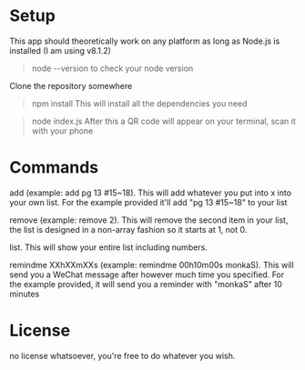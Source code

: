 # Setup
This app should theoretically work on any platform as long as Node.js is installed (I am using v8.1.2)


>node --version
to check your node version

Clone the repository somewhere

> npm install
This will install all the dependencies you need


>node index.js
After this a QR code will appear on your terminal, scan it with your phone

# Commands
add <item> (example: add pg 13 #15~18). This will add whatever you put into x into your own list. For the example provided it'll add "pg 13 #15~18" to your list

remove <number> (example: remove 2). This will remove the second item in your list, the list is designed in a non-array fashion so it starts at 1, not 0.

list. This will show your entire list including numbers.

remindme XXhXXmXXs <message> (example: remindme 00h10m00s monkaS). This will send you a WeChat message after however much time you specified. For the example provided, it will send you a reminder with "monkaS" after 10 minutes

# License
no license whatsoever, you're free to do whatever you wish.

